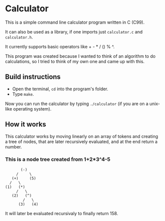 # Calculator
This is a simple command line calculator program written in C (C99).

It can also be used as a library, if one imports just `calculator.c` and `calculator.h`.

It currently supports basic operators like + - * / () % ^.

This program was created because I wanted to think of an algorithm to do calculations, so I tried to think of my own one and came up with this.

## Build instructions
* Open the terminal, `cd` into the program's folder.
* Type `make`.

Now you can run the calculator by typing `./calculator` (if you are on a unix-like operating system).

## How it works
This calculator works by moving linearly on an array of tokens and creating a tree of nodes, that are later recursively evaluated, and at the end return a number.

### This is a node tree created from 1+2*3^4-5
```
       (-)
     /     \
   (+)     (5)
  /   \
(1)   (*)
     /   \
   (2)   (^)
        /   \
      (3)   (4)
```
It will later be evaluated recursivaly to finally return 158.
